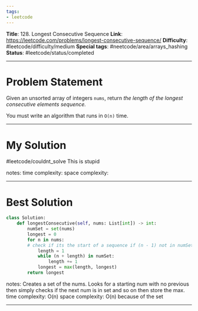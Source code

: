 ```yaml
---
tags:
- leetcode
---
```

**Title**: 128. Longest Consecutive Sequence
**Link**: https://leetcode.com/problems/longest-consecutive-sequence/
**Difficulty**: #leetcode/difficulty/medium 
**Special tags**: #neetcode/area/arrays_hashing 
**Status**: #leetcode/status/completed 

---
# Problem Statement

Given an unsorted array of integers `nums`, return _the length of the longest consecutive elements sequence._

You must write an algorithm that runs in `O(n)` time.

---
# My Solution
#leetcode/couldnt_solve 
This is stupid

notes: 
time complexity: 
space complexity: 

---
# Best Solution
```python
class Solution:
	def longestConsecutive(self, nums: List[int]) -> int:
		numSet = set(nums)
		longest = 0
		for n in nums: 
		# check if its the start of a sequence if (n - 1) not in numSet:
			length = 1
			while (n + length) in numSet:
				length += 1
			longest = max(length, longest)
		return longest
```
notes: Creates a set of the nums. Looks for a starting num with no previous then simply checks if the next num is in set and so on then store the max.
time complexity: O(n)
space complexity: O(n) because of the set

---

